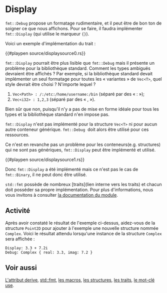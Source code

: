 # Display

`fmt::Debug` propose un formatage rudimentaire, et il peut être de bon ton de soigner ce que nous affichons. Pour se faire, il faudra implémenter `fmt::Display` (qui utilise le marqueur `{}`).

Voici un exemple d'implémentation du trait :

{{#playpen source/displaysource0.rs}}

`fmt::Display` pourrait être plus lisible que `fmt::Debug` mais il présente un problème pour la bibliothèque standard. Comment les types ambiguës devraient être affichés ? Par exemple, si la bibliothèque standard devait implémenter un seul formatage pour toutes les « variantes » de `Vec<T>`, quel style devrait être choisi ? N'importe lequel ?

1. `Vec<Path> : /:/etc:/home/username:/bin` (séparé par des « : »);
2. `Vec<i32> : 1,2,3` (séparé par des « , »).

Bien sûr que non, puisqu'il n'y a pas de mise en forme idéale pour tous les types et la bibliothèque standard n'en impose pas.

`fmt::Display` n'est pas implémenté pour la structure `Vec<T>` ni pour aucun autre conteneur générique. `fmt::Debug`  doit alors être utilisé pour ces ressources.

Ce n'est en revanche pas un problème pour les conteneurs(e.g. structures) qui ne sont pas génériques, `fmt::Display` peut être implémenté et utilisé.

{{#playpen source/displaysource1.rs}}

Donc `fmt::Display` a été implémenté mais ce n'est pas le cas de `fmt::Binary`, il ne peut donc être utilisé.

`std::fmt` possède de nombreux [traits](lien interne vers les traits) et chacun doit posséder sa propre implémentation. Pour plus d'informations, nous vous invitons à consulter [la documentation du module](http://doc.rust-lang.org/std/fmt/).

## Activité

Après avoir constaté le résultat de l'exemple ci-dessus, aidez-vous de la structure `Point2D` pour ajouter à l'exemple une nouvelle structure nommée `Complex`. Voici le résultat attendu lorsqu'une instance de la structure `Complex` sera affichée :

```text
Display: 3.3 + 7.2i
Debug: Complex { real: 3.3, imag: 7.2 }
```

## Voir aussi

[L'attribut derive](../chapitre14/derive.html), [std::fmt](http://doc.rust-lang.org/std/fmt/), [les macros](../chapitre15/systememacro.html), [les structures](../chapitre3/struct.html), [les traits](../chapitre14/traits.html), [le mot-clé use](../chapitre9/usedeclaration.html).
